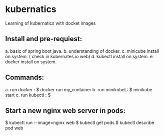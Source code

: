 # kubernatics
Learning of kubernatics with docket images

Install and pre-requiest: 
------------------------
a. basic of spring boot java. 
b. understanding of docker.
c. minicube install on system. ( check in kubernates.io web) 
d. kubectl install on system. 
e. docker install on system. 


Commands: 
---------
a. run docker :   $ docker run my_container
b. run minikubeL: $ minikube start 
c. run kubectl :  $ 

Start a new nginx web server in pods:
-------------------------------------
$ kubectl run --image=nginx web 
$ kubectl get pods
$ kubectl describe pod web 

